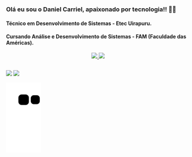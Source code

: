 ### Olá eu sou o Daniel Carriel, apaixonado por tecnologia!! 👋😉
#### Técnico em Desenvolvimento de Sistemas - Etec Uirapuru.
#### Cursando Análise e Desenvolvimento de Sistemas - FAM (Faculdade das Américas).

<div align="center">
  <a href="https://github.com/Daniel-Carriel">
  <img height="180em" src="https://github-readme-stats.vercel.app/api?username=Daniel-Carriel&show_icons=true&theme=tokyonight&include_all_commits=true&count_private=true"/>
  <img height="180em" src="https://github-readme-stats.vercel.app/api/top-langs/?username=Daniel-Carriel&layout=compact&langs_count=7&theme=tokyonight"/>
</div>
  
  ##
  
  <div> 
  <!--<a href="https://instagram.com/rafaballerini" target="_blank"><img src="https://img.shields.io/badge/-Instagram-%23E4405F?style=for-the-badge&logo=instagram&logoColor=white" target="_blank"></a> -->
    
  <a href = "mailto:daniel.carrriel77@gmail.com"><img src="https://img.shields.io/badge/Gmail-D14836?style=for-the-badge&logo=gmail&logoColor=white" target="_blank"></a>
  <a href="https://www.linkedin.com/in/daniel-carriel-a62473216/" target="_blank"><img src="https://img.shields.io/badge/-LinkedIn-%230077B5?style=for-the-badge&logo=linkedin&logoColor=white" target="_blank"></a>
    
   ![Snake animation](https://github.com/Daniel-Carriel/Daniel-Carriel/blob/output/github-contribution-grid-snake.svg) 
  </div>
 

<!--
**Daniel-Carriel/Daniel-Carriel** is a ✨ _special_ ✨ repository because its `README.md` (this file) appears on your GitHub profile.

Here are some ideas to get you started:

- 🔭 I’m currently working on ...
- 🌱 I’m currently learning ...
- 👯 I’m looking to collaborate on ...
- 🤔 I’m looking for help with ...
- 💬 Ask me about ...
- 📫 How to reach me: ...
- 😄 Pronouns: ...
- ⚡ Fun fact: ...
- 😉
-->
